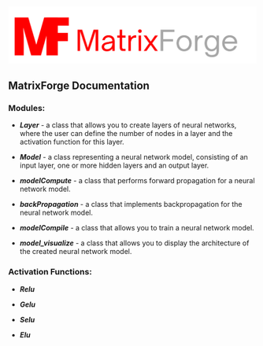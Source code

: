 [![Alt text](/branding/logo1.png "Optional title")](https://github.com/Kacperaan/matrixforge)

## MatrixForge Documentation
### Modules:

- ***Layer*** - a class that allows you to create layers of neural networks, where the user can define the number of nodes in a layer and the activation function for this layer.

- ***Model*** - a class representing a neural network model, consisting of an input layer, one or more hidden layers and an output layer.

- ***modelCompute*** - a class that performs forward propagation for a neural network model.

- ***backPropagation*** - a class that implements backpropagation for the neural network model.

- ***modelCompile*** - a class that allows you to train a neural network model.

- ***model_visualize*** - a class that allows you to display the architecture of the created neural network model.

### Activation Functions:

- ***Relu***

- ***Gelu***

- ***Selu***

- ***Elu***
